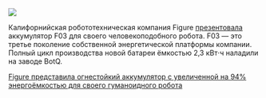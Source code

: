 <!--2025-07-22 14:35:24-->
<div class="yb">
  <div class="rss habr"><img src="https://habrastorage.org/webt/b6/48/op/b648opyotopfnqlkp-mcklpi2pu.jpeg" /><p>Калифорнийская робототехническая компания Figure <a href="https://www.figure.ai/news/f-03-battery-development" rel="noopener noreferrer nofollow">презентовала</a> аккумулятор F03 для своего человекоподобного робота. F03 — это третье поколение собственной энергетической платформы компании. Полный цикл производства новой батареи ёмкостью 2,3 кВт⋅ч наладили на заводе BotQ.</p> <a... <p class="titl"><a href="https://habr.com/ru/news/930066/?utm_source=habrahabr&utm_medium=rss&utm_campaign=930066">Figure представила огнестойкий аккумулятор с увеличенной на 94% энергоёмкостью для своего гуманоидного робота</a></p></div>
</div>

